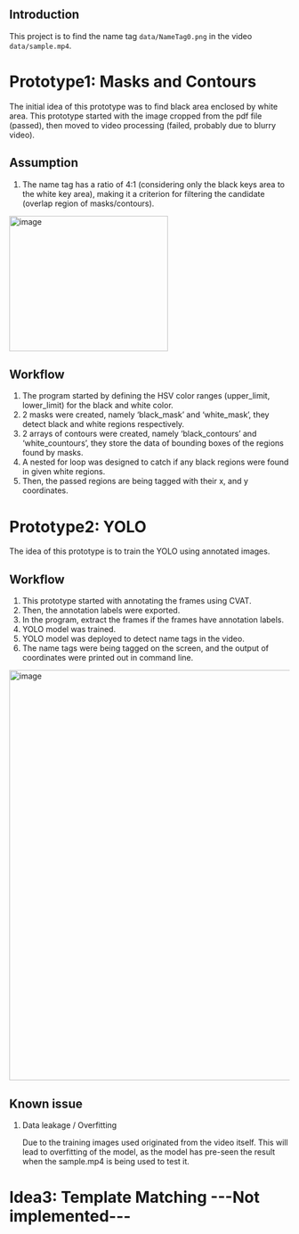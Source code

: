 ## Introduction
This project is to find the name tag `data/NameTag0.png` in the video `data/sample.mp4`.

# Prototype1: Masks and Contours
The initial idea of this prototype was to find black area enclosed by white area.
This prototype started with the image cropped from the pdf file (passed), then moved to video processing (failed, probably due to blurry video).

## Assumption
1.	The name tag has a ratio of 4:1 (considering only the black keys area to the white key area), making it a criterion for filtering the candidate (overlap region of masks/contours).
   <img width="285" height="243" alt="image" src="https://github.com/user-attachments/assets/d0e16f30-c111-4ba7-b174-6266bdcc2830" />

## Workflow
1.	The program started by defining the HSV color ranges (upper_limit, lower_limit) for the black and white color.
2.	2 masks were created, namely ‘black_mask’ and ‘white_mask’, they detect black and white regions respectively.
3.	2 arrays of contours were created, namely ‘black_contours’ and ‘white_countours’, they store the data of bounding boxes of the regions found by masks.
4.	A nested for loop was designed to catch if any black regions were found in given white regions.
5.	Then, the passed regions are being tagged with their x, and y coordinates.

# Prototype2: YOLO
The idea of this prototype is to train the YOLO using annotated images.

## Workflow
1.	This prototype started with annotating the frames using CVAT.
2.	Then, the annotation labels were exported.
3.	In the program, extract the frames if the frames have annotation labels.
4.	YOLO model was trained.
5.	YOLO model was deployed to detect name tags in the video.
6.	The name tags were being tagged on the screen, and the output of coordinates were printed out in command line.
  <img width="940" height="736" alt="image" src="https://github.com/user-attachments/assets/6d67bac7-5a66-4d3d-824f-13ed77dada18" />

## Known issue
1.	Data leakage / Overfitting

  	Due to the training images used originated from the video itself. This will lead to overfitting of the model, as the model has pre-seen the result when the sample.mp4 is being used to test it.

# Idea3: Template Matching ---Not implemented---
